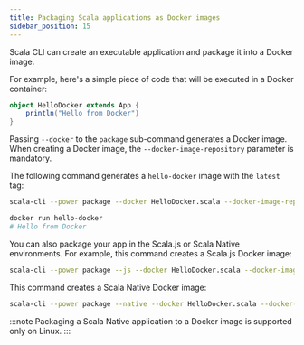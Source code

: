 ```yaml
---
title: Packaging Scala applications as Docker images
sidebar_position: 15
---
```


Scala CLI can create an executable application and package it into a Docker image.

For example, here's a simple piece of code that will be executed in a Docker container:

```scala title=HelloDocker.scala
object HelloDocker extends App {
    println("Hello from Docker")
}
```

Passing `--docker` to the `package` sub-command generates a Docker image. When creating a Docker image, the `--docker-image-repository` parameter is mandatory.

The following command generates a `hello-docker` image with the `latest` tag:

```bash
scala-cli --power package --docker HelloDocker.scala --docker-image-repository hello-docker
```

<!-- Expected:
Started building docker image with your application
docker run hello-docker:latest
-->

```bash
docker run hello-docker
# Hello from Docker
```

<!-- Expected:
Hello from Docker
-->

You can also package your app in the Scala.js or Scala Native environments.
For example, this command creates a Scala.js Docker image:

```bash
scala-cli --power package --js --docker HelloDocker.scala --docker-image-repository hello-docker
```
<!-- Expected:
Started building docker image with your application
docker run hello-docker:latest
-->

This command creates a Scala Native Docker image:

```bash ignore
scala-cli --power package --native --docker HelloDocker.scala --docker-image-repository hello-docker
```

:::note
Packaging a Scala Native application to a Docker image is supported only on Linux.
:::
